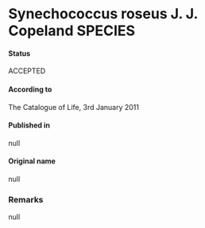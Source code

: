 # Synechococcus roseus J. J. Copeland SPECIES

#### Status
ACCEPTED

#### According to
The Catalogue of Life, 3rd January 2011

#### Published in
null

#### Original name
null

### Remarks
null